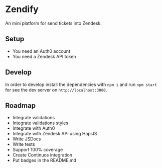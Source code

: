 # Zendify
An mini platform for send tickets into Zendesk.

## Setup
* You need an Auth0 account
* You need a Zendesk API token

## Develop
In order to develop install the dependencies with `npm i` and run `npm start` for see the dev server on `http://localhost:3000`.

## Roadmap
* Integrate validations
* Integrate validations styles
* Integrate with Auth0
* Integrate with Zendesk API using HapiJS
* Write JSDocs
* Write tests
* Support 100% coverage
* Create Continuos integration
* Put badges in the README.md
